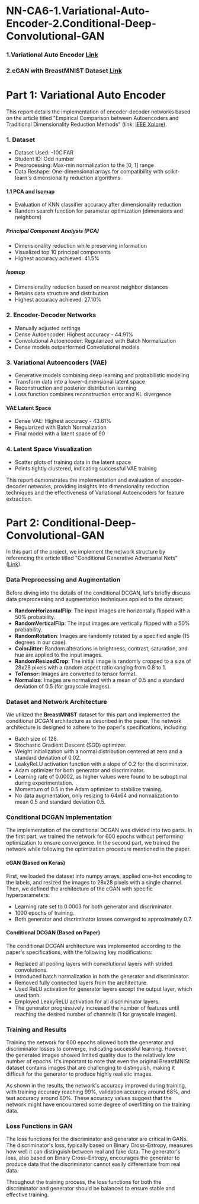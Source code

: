 # NN-CA6-1.Variational-Auto-Encoder-2.Conditional-Deep-Convolutional-GAN

### 1.Variational Auto Encoder [Link](#part-1-variational-auto-encoder)

### 2.cGAN with BreastMNIST Dataset [Link](#part-2-conditional-deep-convolutional-gan)

# Part 1: Variational Auto Encoder

This report details the implementation of encoder-decoder networks based on the article titled "Empirical Comparison between Autoencoders and Traditional Dimensionality Reduction Methods" (link: [IEEE Xplore](https://ieeexplore.ieee.org/abstract/document/8791727)).

### 1. Dataset

- Dataset Used: -10CIFAR
- Student ID: Odd number
- Preprocessing: Max-min normalization to the [0, 1] range
- Data Reshape: One-dimensional arrays for compatibility with scikit-learn's dimensionality reduction algorithms

#### 1.1 PCA and Isomap

- Evaluation of KNN classifier accuracy after dimensionality reduction
- Random search function for parameter optimization (dimensions and neighbors)

##### Principal Component Analysis (PCA)

- Dimensionality reduction while preserving information
- Visualized top 10 principal components
- Highest accuracy achieved: 41.5%

##### Isomap

- Dimensionality reduction based on nearest neighbor distances
- Retains data structure and distribution
- Highest accuracy achieved: 27.10%

### 2. Encoder-Decoder Networks

- Manually adjusted settings
- Dense Autoencoder: Highest accuracy - 44.91%
- Convolutional Autoencoder: Regularized with Batch Normalization
- Dense models outperformed Convolutional models

### 3. Variational Autoencoders (VAE)

- Generative models combining deep learning and probabilistic modeling
- Transform data into a lower-dimensional latent space
- Reconstruction and posterior distribution learning
- Loss function combines reconstruction error and KL divergence

#### VAE Latent Space

- Dense VAE: Highest accuracy - 43.61%
- Regularized with Batch Normalization
- Final model with a latent space of 90

### 4. Latent Space Visualization

- Scatter plots of training data in the latent space
- Points tightly clustered, indicating successful VAE training

This report demonstrates the implementation and evaluation of encoder-decoder networks, providing insights into dimensionality reduction techniques and the effectiveness of Variational Autoencoders for feature extraction.

# Part 2: Conditional-Deep-Convolutional-GAN

In this part of the project, we implement the network structure by referencing the article titled "Conditional Generative Adversarial Nets" ([Link](https://arxiv.org/pdf/1411.1784.pdf)).

### Data Preprocessing and Augmentation

Before diving into the details of the conditional DCGAN, let's briefly discuss data preprocessing and augmentation techniques applied to the dataset:

- **RandomHorizontalFlip**: The input images are horizontally flipped with a 50% probability.
- **RandomVerticalFlip**: The input images are vertically flipped with a 50% probability.
- **RandomRotation**: Images are randomly rotated by a specified angle (15 degrees in our case).
- **ColorJitter**: Random alterations in brightness, contrast, saturation, and hue are applied to the input images.
- **RandomResizedCrop**: The initial image is randomly cropped to a size of 28x28 pixels with a random aspect ratio ranging from 0.8 to 1.
- **ToTensor**: Images are converted to tensor format.
- **Normalize**: Images are normalized with a mean of 0.5 and a standard deviation of 0.5 (for grayscale images).

### Dataset and Network Architecture

We utilized the **BreastMNIST** dataset for this part and implemented the conditional DCGAN architecture as described in the paper. The network architecture is designed to adhere to the paper's specifications, including:

- Batch size of 128.
- Stochastic Gradient Descent (SGD) optimizer.
- Weight initialization with a normal distribution centered at zero and a standard deviation of 0.02.
- LeakyReLU activation function with a slope of 0.2 for the discriminator.
- Adam optimizer for both generator and discriminator.
- Learning rate of 0.0002, as higher values were found to be suboptimal during experimentation.
- Momentum of 0.5 in the Adam optimizer to stabilize training.
- No data augmentation, only resizing to 64x64 and normalization to mean 0.5 and standard deviation 0.5.

### Conditional DCGAN Implementation

The implementation of the conditional DCGAN was divided into two parts. In the first part, we trained the network for 600 epochs without performing optimization to ensure convergence. In the second part, we trained the network while following the optimization procedure mentioned in the paper.

#### cGAN (Based on Keras)

First, we loaded the dataset into numpy arrays, applied one-hot encoding to the labels, and resized the images to 28x28 pixels with a single channel. Then, we defined the architecture of the cGAN with specific hyperparameters:

- Learning rate set to 0.0003 for both generator and discriminator.
- 1000 epochs of training.
- Both generator and discriminator losses converged to approximately 0.7.

#### Conditional DCGAN (Based on Paper)

The conditional DCGAN architecture was implemented according to the paper's specifications, with the following key modifications:

- Replaced all pooling layers with convolutional layers with strided convolutions.
- Introduced batch normalization in both the generator and discriminator.
- Removed fully connected layers from the architecture.
- Used ReLU activation for generator layers except the output layer, which used tanh.
- Employed LeakyReLU activation for all discriminator layers.
- The generator progressively increased the number of features until reaching the desired number of channels (1 for grayscale images).

### Training and Results

Training the network for 600 epochs allowed both the generator and discriminator losses to converge, indicating successful learning. However, the generated images showed limited quality due to the relatively low number of epochs. It's important to note that even the original BreastMNISt dataset contains images that are challenging to distinguish, making it difficult for the generator to produce highly realistic images.

As shown in the results, the network's accuracy improved during training, with training accuracy reaching 99%, validation accuracy around 68%, and test accuracy around 80%. These accuracy values suggest that the network might have encountered some degree of overfitting on the training data.

### Loss Functions in GAN

The loss functions for the discriminator and generator are critical in GANs. The discriminator's loss, typically based on Binary Cross-Entropy, measures how well it can distinguish between real and fake data. The generator's loss, also based on Binary Cross-Entropy, encourages the generator to produce data that the discriminator cannot easily differentiate from real data.

Throughout the training process, the loss functions for both the discriminator and generator should be balanced to ensure stable and effective training.

